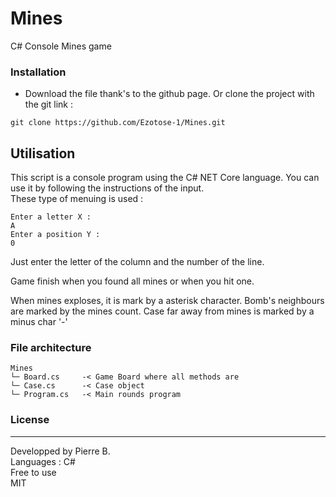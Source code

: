 # Mines
C# Console Mines game



### Installation
* Download the file thank's to the github page. Or clone the project with the git link :
```shell
git clone https://github.com/Ezotose-1/Mines.git
```



## Utilisation
This script is a console program using the C# NET Core language. You can use it by following the instructions of the input.  
These type of menuing is used : 
```console
Enter a letter X :
A
Enter a position Y :
0
```
Just enter the letter of the column and the number of the line.

Game finish when you found all mines or when you hit one.

When mines exploses, it is mark by a asterisk character.
Bomb's neighbours are marked by the mines count.
Case far away from mines is marked by a minus char '-'



### File architecture
```
Mines
└─ Board.cs     -< Game Board where all methods are
└─ Case.cs      -< Case object
└─ Program.cs   -< Main rounds program
```


   
### License
----
Developped by Pierre B.  
Languages : C#  
Free to use  
MIT  
